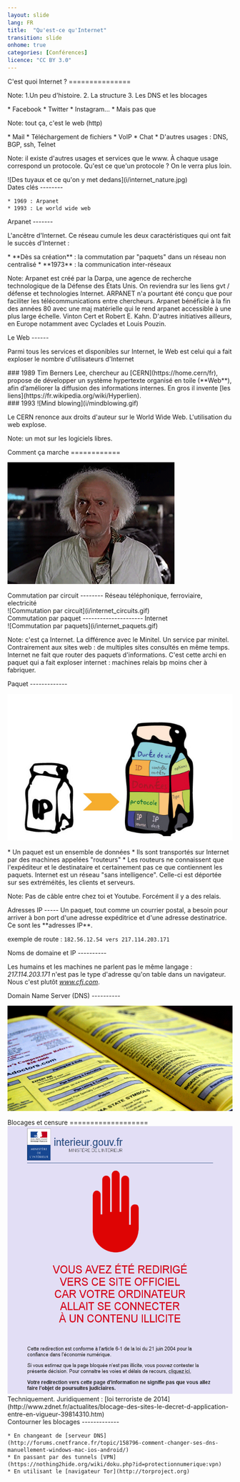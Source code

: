 ```yaml
---
layout: slide
lang: FR
title:  "Qu'est-ce qu'Internet"
transition: slide
onhome: true
categories: [Conférences]
licence: "CC BY 3.0"
---
```


<section>
  <section data-markdown>
  C'est quoi Internet&nbsp;? 
  ===============

  Note: 1.Un peu d'histoire. 2. La structure 3. Les DNS et les blocages
  </section>

  <section data-markdown>
    * Facebook
    * Twitter
    * Instagram... 
    * Mais pas que

  Note: tout ça, c'est le web (http)
  </section>

  <section data-markdown>
    * Mail 
    * Téléchargement de fichiers
    * VoIP
    * Chat
    * D'autres usages : DNS, BGP,  ssh, Telnet

  Note: il existe d'autres usages et services que le www. À chaque usage correspond un protocole. Qu'est ce que'un protocole ? On le verra plus loin.
  </section>

  <section data-markdown>
  ![Des tuyaux et ce qu'on y met dedans](i/internet_nature.jpg)
  </section>

  <section data-markdown>
  Dates clés
  --------

    * 1969 : Arpanet
    * 1993 : Le world wide web
  </section>

  <section data-markdown>
  Arpanet 
  -------

  L'ancêtre d'Internet. Ce réseau cumule les deux caractéristiques qui ont fait le succès d'Internet :
  </section>

  <section data-markdown>
    * **Dès sa création** : la commutation par "paquets" dans un réseau non centralisé
    * **1973** : la communication inter-réseaux

  Note: Arpanet est créé par la Darpa, une agence de recherche technologique de  la Défense des États Unis. On reviendra sur les liens gvt / défense et technologies Internet. ARPANET n'a pourtant été conçu que pour faciliter les télécommunications entre chercheurs. Arpanet bénéficie à la fin des années 80 avec une maj matérielle qui le rend arpanet accessible à une plus large échelle. Vinton Cert et Robert E. Kahn. D'autres initiatives ailleurs, en Europe notamment avec Cyclades et Louis Pouzin. 
  </section>

  <section data-markdown>
  Le Web
  ------

  Parmi tous les services et disponibles sur Internet, le Web est celui qui a fait exploser le nombre d'utilisateurs d'Internet
  </section>

  <section data-markdown>
  ### 1989
  Tim Berners Lee, chercheur au [CERN](https://home.cern/fr), propose de développer un système hypertexte organisé en toile (**Web**), afin d’améliorer la diffusion des informations internes. En gros il invente [les liens](https://fr.wikipedia.org/wiki/Hyperlien).
  </section>

  <section data-markdown>
  ### 1993
  ![Mind blowing](i/mindblowing.gif)

  Le CERN renonce aux droits d'auteur sur le  World Wide Web. L'utilisation du web explose.

  Note: un mot sur les logiciels libres.
  </section>
</section>

<section>
  <section data-markdown>
  Comment ça marche
  ============

  ![Doc](i/doc.gif)
  </section>

  <section data-markdown>
  Commutation par circuit
  --------
  Réseau téléphonique, ferroviaire, electricité
  </section>

  <section data-markdown>
  ![Commutation par circuit](i/internet_circuits.gif)
  </section>

  <section data-markdown>
  Commutation par paquet
  ---------------------
  Internet
  </section>

  <section data-markdown>
  ![Commutation par paquets](i/internet_paquets.gif)

  Note: c'est ça Internet. La différence avec le Minitel. Un service par minitel. Contrairement aux sites web : de multiples sites consultés en même temps. Internet ne fait que router des paquets d'informations. C'est cette archi en paquet qui a fait exploser internet : machines relais bp moins cher à fabriquer.
  </section>

  <section data-markdown>
  Paquet
  -------------

  ![Un paquet](i/internet_IP-paq.jpg)
  </section>

  <section data-markdown>
    * Un paquet est un ensemble de données
    * Ils sont transportés sur Internet par des machines appelées "routeurs"
    * Les routeurs ne connaissent que l'expéditeur et le destinataire et certainement pas ce que contiennent les paquets. Internet est un réseau "sans intelligence". Celle-ci est déportée sur ses extréméités, les clients et serveurs.

  Note: Pas de câble entre chez toi et Youtube. Forcément il y a des relais.
  </section>

  <section data-markdown>
  Adresses IP
  -----
  Un paquet, tout comme un courrier postal, a besoin pour arriver à bon port d'une adresse expéditrice et d'une adresse destinatrice. Ce sont les **adresses IP**.

  exemple de route : `182.56.12.54 vers 217.114.203.171`
  </section>

  <section data-markdown>
  Noms de domaine et IP
  ----------

  Les humains et les machines ne parlent pas le même langage&nbsp;: *217.114.203.171* n'est pas le type d'adresse qu'on table dans un navigateur. Nous c'est plutôt *www.cfj.com*. 
  </section>

  <section data-markdown>
  Domain Name Server (DNS)
  ----------

  ![Domain Name Server](i/internet_annuaire.jpg)
  </section>
</section>

<section>
  <section data-markdown>
  Blocages et censure
  ===================
  </section>
  
  <section>
    <img src="i/internet_sitebloque.png" alt="sites bloqués" height="600">
    <aside  class="notes">Techniquement. Juridiquement : [loi terroriste de 2014](http://www.zdnet.fr/actualites/blocage-des-sites-le-decret-d-application-entre-en-vigueur-39814310.htm)</aside>
  </section>

  <section data-markdown>
  Contourner les blocages
  -------------

    * En changeant de [serveur DNS](http://forums.cnetfrance.fr/topic/158796-comment-changer-ses-dns-manuellement-windows-mac-ios-android/)
    * En passant par des tunnels [VPN](https://nothing2hide.org/wiki/doku.php?id=protectionnumerique:vpn)
    * En utilisant le [navigateur Tor](http://torproject.org)
  </section>
</section>

